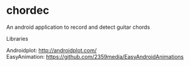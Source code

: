 # chordec
An android application to record and detect guitar chords

Libraries

Androidplot: http://androidplot.com/ <br/>
EasyAnimation: https://github.com/2359media/EasyAndroidAnimations
